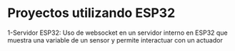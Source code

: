 <h1> Proyectos utilizando ESP32</h1>
<p>1-Servidor ESP32: Uso de websocket en un servidor interno en ESP32 que muestra una variable de un sensor y permite interactuar con un actuador</p>
